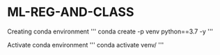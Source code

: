 # ML-REG-AND-CLASS


Creating conda environment
'''
conda create -p venv python==3.7 -y
'''

Activate conda environment
'''
conda activate venv/
'''